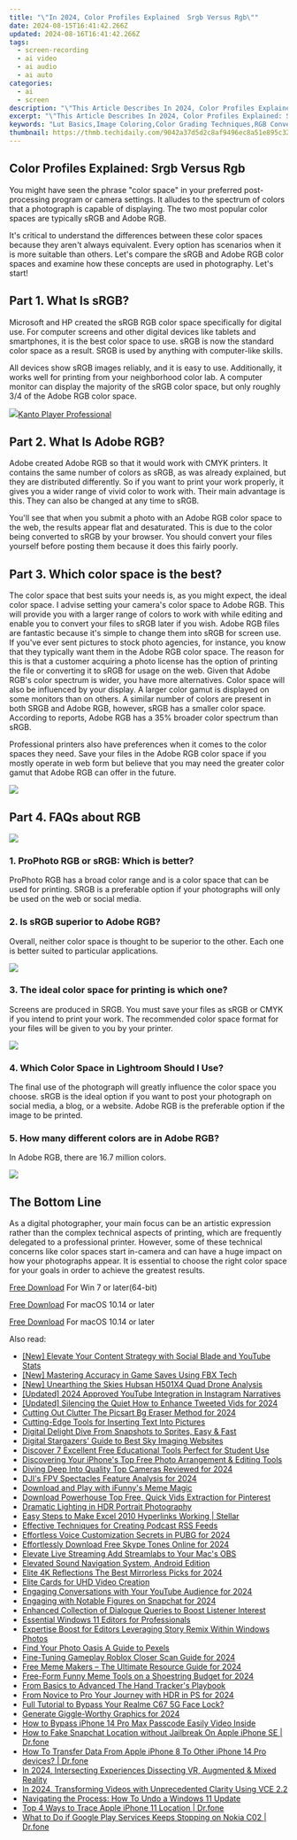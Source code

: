 ```yaml
---
title: "\"In 2024, Color Profiles Explained  Srgb Versus Rgb\""
date: 2024-08-15T16:41:42.266Z
updated: 2024-08-16T16:41:42.266Z
tags: 
  - screen-recording
  - ai video
  - ai audio
  - ai auto
categories: 
  - ai
  - screen
description: "\"This Article Describes In 2024, Color Profiles Explained: Srgb Versus Rgb\""
excerpt: "\"This Article Describes In 2024, Color Profiles Explained: Srgb Versus Rgb\""
keywords: "Lut Basics,Image Coloring,Color Grading Techniques,RGB Conversion,HDR Outputs,Enhanced Imaging,Gradient Correction"
thumbnail: https://thmb.techidaily.com/9042a37d5d2c8af9496ec8a51e895c3285abaf5142ec54106a5ba432af4fcf01.jpg
---
```


## Color Profiles Explained: Srgb Versus Rgb

You might have seen the phrase "color space" in your preferred post-processing program or camera settings. It alludes to the spectrum of colors that a photograph is capable of displaying. The two most popular color spaces are typically sRGB and Adobe RGB.

It's critical to understand the differences between these color spaces because they aren't always equivalent. Every option has scenarios when it is more suitable than others. Let's compare the sRGB and Adobe RGB color spaces and examine how these concepts are used in photography. Let's start!

## Part 1\. What Is sRGB?

Microsoft and HP created the sRGB RGB color space specifically for digital use. For computer screens and other digital devices like tablets and smartphones, it is the best color space to use. sRGB is now the standard color space as a result. SRGB is used by anything with computer-like skills.

All devices show sRGB images reliably, and it is easy to use. Additionally, it works well for printing from your neighborhood color lab. A computer monitor can display the majority of the sRGB color space, but only roughly 3/4 of the Adobe RGB color space.

<!-- affiliate ads begin -->
<a href="https://secure.2checkout.com/order/checkout.php?PRODS=4742929&QTY=1&AFFILIATE=108875&CART=1"><img src="https://secure.avangate.com/images/merchant/e09fdffe648a30658a9657bbed7b2388/products/boxshot(2).png" border="0">Kanto Player Professional</a>
<!-- affiliate ads end -->
## Part 2\. What Is Adobe RGB?

Adobe created Adobe RGB so that it would work with CMYK printers. It contains the same number of colors as sRGB, as was already explained, but they are distributed differently. So if you want to print your work properly, it gives you a wider range of vivid color to work with. Their main advantage is this. They can also be changed at any time to sRGB.

You'll see that when you submit a photo with an Adobe RGB color space to the web, the results appear flat and desaturated. This is due to the color being converted to sRGB by your browser. You should convert your files yourself before posting them because it does this fairly poorly.

## Part 3\. Which color space is the best?

The color space that best suits your needs is, as you might expect, the ideal color space. I advise setting your camera's color space to Adobe RGB. This will provide you with a larger range of colors to work with while editing and enable you to convert your files to sRGB later if you wish. Adobe RGB files are fantastic because it's simple to change them into sRGB for screen use. If you've ever sent pictures to stock photo agencies, for instance, you know that they typically want them in the Adobe RGB color space. The reason for this is that a customer acquiring a photo license has the option of printing the file or converting it to sRGB for usage on the web. Given that Adobe RGB's color spectrum is wider, you have more alternatives. Color space will also be influenced by your display. A larger color gamut is displayed on some monitors than on others. A similar number of colors are present in both SRGB and Adobe RGB, however, sRGB has a smaller color space. According to reports, Adobe RGB has a 35% broader color spectrum than sRGB.

Professional printers also have preferences when it comes to the color spaces they need. Save your files in the Adobe RGB color space if you mostly operate in web form but believe that you may need the greater color gamut that Adobe RGB can offer in the future.

<!-- affiliate ads begin -->
<a href="https://store.movavi.com/affiliate.php?ACCOUNT=MOVAVI&AFFILIATE=108875&PATH=https%3A%2F%2Fwww.movavi.com%3FAFFILIATE%3D108875%26RESOURCE%3DMovavi%2BVideo%2BConverter%2BBox"><img src="https://mcusercontent.com/0885a03ded3d480dca9287f12/images/8020c1dc-518e-3bdf-6e7b-e6d1bdf1597b.jpg" border="0"></a>
<!-- affiliate ads end -->
## Part 4\. FAQs about RGB

<!-- affiliate ads begin -->
<a href="https://secure.2checkout.com/order/checkout.php?PRODS=4715391&QTY=1&AFFILIATE=108875&CART=1"><img src="https://secure.avangate.com/images/merchant/7f687767ccf20fcea1c9dc4a5adc2326/Digisigner_banner_728_x_90_color_version.png" border="0"></a>
<!-- affiliate ads end -->
### 1\. ProPhoto RGB or sRGB: Which is better?

ProPhoto RGB has a broad color range and is a color space that can be used for printing. SRGB is a preferable option if your photographs will only be used on the web or social media.

### 2\. Is sRGB superior to Adobe RGB?

Overall, neither color space is thought to be superior to the other. Each one is better suited to particular applications.

<!-- affiliate ads begin -->
<a href="https://store.movavi.com/affiliate.php?ACCOUNT=MOVAVI&AFFILIATE=108875&PATH=https%3A%2F%2Fwww.movavi.com%3FAFFILIATE%3D108875%26RESOURCE%3DBanner%2B728x90"><img src="https://mcusercontent.com/0885a03ded3d480dca9287f12/images/2e76fe6a-3010-1b37-7846-f34ff9c6b4ca.png" border="0"></a>
<!-- affiliate ads end -->
### 3\. The ideal color space for printing is which one?

Screens are produced in SRGB. You must save your files as sRGB or CMYK if you intend to print your work. The recommended color space format for your files will be given to you by your printer.

<!-- affiliate ads begin -->
<a href="https://shop.systoolsgroup.com/affiliate.php?ACCOUNT=SYSTOOBY&AFFILIATE=108875&PATH=https%3A%2F%2Fwww.systoolsgroup.com%3FAFFILIATE%3D108875%26RESOURCE%3D%2BSysTools%2BOutlook%2BRecovery"><img src="https://www.systoolsgroup.com/box/outlook-recovery.png" border="0"></a>
<!-- affiliate ads end -->
### 4\. Which Color Space in Lightroom Should I Use?

The final use of the photograph will greatly influence the color space you choose. sRGB is the ideal option if you want to post your photograph on social media, a blog, or a website. Adobe RGB is the preferable option if the image to be printed.

### 5\. How many different colors are in Adobe RGB?

In Adobe RGB, there are 16.7 million colors.

<!-- affiliate ads begin -->
<a href="https://secure.2checkout.com/order/checkout.php?PRODS=4615471&QTY=1&AFFILIATE=108875&CART=1"><img src="https://images.wondershare.com/affiliate-image/affiliate_banners_en/max_782x90.png" border="0"></a>
<!-- affiliate ads end -->
## The Bottom Line

As a digital photographer, your main focus can be an artistic expression rather than the complex technical aspects of printing, which are frequently delegated to a professional printer. However, some of these technical concerns like color spaces start in-camera and can have a huge impact on how your photographs appear. It is essential to choose the right color space for your goals in order to achieve the greatest results.

[Free Download](https://tools.techidaily.com/wondershare/filmora/download/) For Win 7 or later(64-bit)

[Free Download](https://tools.techidaily.com/wondershare/filmora/download/) For macOS 10.14 or later

[Free Download](https://tools.techidaily.com/wondershare/filmora/download/) For macOS 10.14 or later

<ins class="adsbygoogle"
     style="display:block"
     data-ad-format="autorelaxed"
     data-ad-client="ca-pub-7571918770474297"
     data-ad-slot="1223367746"></ins>

<ins class="adsbygoogle"
     style="display:block"
     data-ad-format="autorelaxed"
     data-ad-client="ca-pub-7571918770474297"
     data-ad-slot="1223367746"></ins>



<ins class="adsbygoogle"
     style="display:block"
     data-ad-client="ca-pub-7571918770474297"
     data-ad-slot="8358498916"
     data-ad-format="auto"
     data-full-width-responsive="true"></ins>


<span class="atpl-alsoreadstyle">Also read:</span>
<div><ul>
<li><a href="https://youtube-data.techidaily.com/levate-your-content-strategy-with-social-blade-and-youtube-stats/"><u>[New] Elevate Your Content Strategy with Social Blade and YouTube Stats</u></a></li>
<li><a href="https://screen-recording.techidaily.com/new-mastering-accuracy-in-game-saves-using-fbx-tech/"><u>[New] Mastering Accuracy in Game Saves Using FBX Tech</u></a></li>
<li><a href="https://some-guidance.techidaily.com/new-unearthing-the-skies-hubsan-h501x4-quad-drone-analysis/"><u>[New] Unearthing the Skies  Hubsan H501X4 Quad Drone Analysis</u></a></li>
<li><a href="https://instagram-video-recordings.techidaily.com/updated-2024-approved-youtube-integration-in-instagram-narratives/"><u>[Updated] 2024 Approved  YouTube Integration in Instagram Narratives</u></a></li>
<li><a href="https://twitter-videos.techidaily.com/updated-silencing-the-quiet-how-to-enhance-tweeted-vids-for-2024/"><u>[Updated] Silencing the Quiet  How to Enhance Tweeted Vids for 2024</u></a></li>
<li><a href="https://article-helps.techidaily.com/cutting-out-clutter-the-picsart-bg-eraser-method-for-2024/"><u>Cutting Out Clutter  The Picsart Bg Eraser Method for 2024</u></a></li>
<li><a href="https://article-helps.techidaily.com/cutting-edge-tools-for-inserting-text-into-pictures/"><u>Cutting-Edge Tools for Inserting Text Into Pictures</u></a></li>
<li><a href="https://article-helps.techidaily.com/digital-delight-dive-from-snapshots-to-sprites-easy-and-fast/"><u>Digital Delight Dive  From Snapshots to Sprites, Easy & Fast</u></a></li>
<li><a href="https://article-helps.techidaily.com/digital-stargazers-guide-to-best-sky-imaging-websites/"><u>Digital Stargazers' Guide to Best Sky Imaging Websites</u></a></li>
<li><a href="https://tech-recovery.techidaily.com/discover-7-excellent-free-educational-tools-perfect-for-student-use/"><u>Discover 7 Excellent Free Educational Tools Perfect for Student Use</u></a></li>
<li><a href="https://article-helps.techidaily.com/discovering-your-iphones-top-free-photo-arrangement-and-editing-tools/"><u>Discovering Your iPhone's Top Free Photo Arrangement & Editing Tools</u></a></li>
<li><a href="https://article-helps.techidaily.com/diving-deep-into-quality-top-cameras-reviewed-for-2024/"><u>Diving Deep Into Quality  Top Cameras Reviewed for 2024</u></a></li>
<li><a href="https://article-helps.techidaily.com/djis-fpv-spectacles-feature-analysis-for-2024/"><u>DJI's FPV Spectacles Feature Analysis for 2024</u></a></li>
<li><a href="https://article-helps.techidaily.com/download-and-play-with-ifunnys-meme-magic/"><u>Download and Play with iFunny's Meme Magic</u></a></li>
<li><a href="https://article-helps.techidaily.com/download-powerhouse-top-free-quick-vids-extraction-for-pinterest/"><u>Download Powerhouse  Top Free, Quick Vids Extraction for Pinterest</u></a></li>
<li><a href="https://article-helps.techidaily.com/dramatic-lighting-in-hdr-portrait-photography/"><u>Dramatic Lighting in HDR Portrait Photography</u></a></li>
<li><a href="https://phone-solutions.techidaily.com/easy-steps-to-make-excel-2010-hyperlinks-working-stellar-by-stellar-guide/"><u>Easy Steps to Make Excel 2010 Hyperlinks Working | Stellar</u></a></li>
<li><a href="https://article-helps.techidaily.com/effective-techniques-for-creating-podcast-rss-feeds/"><u>Effective Techniques for Creating Podcast RSS Feeds</u></a></li>
<li><a href="https://article-helps.techidaily.com/effortless-voice-customization-secrets-in-pubg-for-2024/"><u>Effortless Voice Customization Secrets in PUBG for 2024</u></a></li>
<li><a href="https://article-helps.techidaily.com/effortlessly-download-free-skype-tones-online-for-2024/"><u>Effortlessly Download Free Skype Tones Online for 2024</u></a></li>
<li><a href="https://article-helps.techidaily.com/elevate-live-streaming-add-streamlabs-to-your-macs-obs/"><u>Elevate Live Streaming  Add Streamlabs to Your Mac's OBS</u></a></li>
<li><a href="https://article-helps.techidaily.com/elevated-sound-navigation-system-android-edition/"><u>Elevated Sound Navigation System, Android Edition</u></a></li>
<li><a href="https://article-helps.techidaily.com/elite-4k-reflections-the-best-mirrorless-picks-for-2024/"><u>Elite 4K Reflections  The Best Mirrorless Picks for 2024</u></a></li>
<li><a href="https://article-helps.techidaily.com/elite-cards-for-uhd-video-creation/"><u>Elite Cards for UHD Video Creation</u></a></li>
<li><a href="https://article-helps.techidaily.com/engaging-conversations-with-your-youtube-audience-for-2024/"><u>Engaging Conversations with Your YouTube Audience for 2024</u></a></li>
<li><a href="https://article-helps.techidaily.com/engaging-with-notable-figures-on-snapchat-for-2024/"><u>Engaging with Notable Figures on Snapchat for 2024</u></a></li>
<li><a href="https://article-helps.techidaily.com/enhanced-collection-of-dialogue-queries-to-boost-listener-interest/"><u>Enhanced Collection of Dialogue Queries to Boost Listener Interest</u></a></li>
<li><a href="https://article-helps.techidaily.com/essential-windows-11-editors-for-professionals/"><u>Essential Windows 11 Editors for Professionals</u></a></li>
<li><a href="https://article-helps.techidaily.com/expertise-boost-for-editors-leveraging-story-remix-within-windows-photos/"><u>Expertise Boost for Editors  Leveraging Story Remix Within Windows Photos</u></a></li>
<li><a href="https://article-helps.techidaily.com/find-your-photo-oasis-a-guide-to-pexels/"><u>Find Your Photo Oasis  A Guide to Pexels</u></a></li>
<li><a href="https://article-helps.techidaily.com/fine-tuning-gameplay-roblox-closer-scan-guide-for-2024/"><u>Fine-Tuning Gameplay  Roblox Closer Scan Guide for 2024</u></a></li>
<li><a href="https://article-helps.techidaily.com/free-meme-makers-the-ultimate-resource-guide-for-2024/"><u>Free Meme Makers – The Ultimate Resource Guide for 2024</u></a></li>
<li><a href="https://article-helps.techidaily.com/free-form-funny-meme-tools-on-a-shoestring-budget-for-2024/"><u>Free-Form Funny  Meme Tools on a Shoestring Budget for 2024</u></a></li>
<li><a href="https://article-helps.techidaily.com/from-basics-to-advanced-the-hand-trackers-playbook/"><u>From Basics to Advanced  The Hand Tracker's Playbook</u></a></li>
<li><a href="https://article-helps.techidaily.com/from-novice-to-pro-your-journey-with-hdr-in-ps-for-2024/"><u>From Novice to Pro  Your Journey with HDR in PS for 2024</u></a></li>
<li><a href="https://easy-unlock-android.techidaily.com/full-tutorial-to-bypass-your-realme-c67-5g-face-lock-by-drfone-android/"><u>Full Tutorial to Bypass Your Realme C67 5G Face Lock?</u></a></li>
<li><a href="https://article-helps.techidaily.com/generate-giggle-worthy-graphics-for-2024/"><u>Generate Giggle-Worthy Graphics for 2024</u></a></li>
<li><a href="https://ios-unlock.techidaily.com/how-to-bypass-iphone-14-pro-max-passcode-easily-video-inside-by-drfone-ios/"><u>How to Bypass iPhone 14 Pro Max Passcode Easily Video Inside</u></a></li>
<li><a href="https://location-social.techidaily.com/how-to-fake-snapchat-location-without-jailbreak-on-apple-iphone-se-drfone-by-drfone-virtual-ios/"><u>How to Fake Snapchat Location without Jailbreak On Apple iPhone SE | Dr.fone</u></a></li>
<li><a href="https://techidaily.com/how-to-transfer-data-from-apple-iphone-8-to-other-iphone-14-pro-devices-drfone-by-drfone-transfer-data-from-ios-transfer-data-from-ios/"><u>How To Transfer Data From Apple iPhone 8 To Other iPhone 14 Pro devices? | Dr.fone</u></a></li>
<li><a href="https://extra-support.techidaily.com/in-2024-intersecting-experiences-dissecting-vr-augmented-and-mixed-reality/"><u>In 2024, Intersecting Experiences  Dissecting VR, Augmented & Mixed Reality</u></a></li>
<li><a href="https://some-guidance.techidaily.com/in-2024-transforming-videos-with-unprecedented-clarity-using-vce-22/"><u>In 2024, Transforming Videos with Unprecedented Clarity Using VCE 2.2</u></a></li>
<li><a href="https://win-forum.techidaily.com/navigating-the-process-how-to-undo-a-windows-11-update/"><u>Navigating the Process: How To Undo a Windows 11 Update</u></a></li>
<li><a href="https://ios-location-track.techidaily.com/top-4-ways-to-trace-apple-iphone-11-location-drfone-by-drfone-virtual-ios/"><u>Top 4 Ways to Trace Apple iPhone 11 Location | Dr.fone</u></a></li>
<li><a href="https://howto.techidaily.com/what-to-do-if-google-play-services-keeps-stopping-on-nokia-c02-drfone-by-drfone-fix-android-problems-fix-android-problems/"><u>What to Do if Google Play Services Keeps Stopping on Nokia C02 | Dr.fone</u></a></li>
</ul></div>
